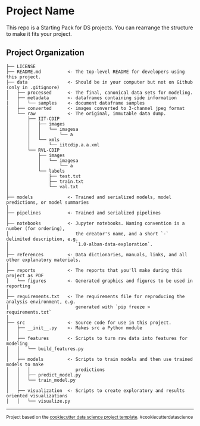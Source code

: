 Project Name
==============================

This repo is a Starting Pack for DS projects. You can rearrange the structure to make it fits your project.

Project Organization
------------

    ├── LICENSE
    ├── README.md          <- The top-level README for developers using this project.
    ├── data               <- Should be in your computer but not on Github (only in .gitignore)
    │   ├── processed      <- The final, canonical data sets for modeling.
    │   ├── metadata       <- dataframes containing side information
    |   │   └── samples    <- document dataframe samples
    │   ├── converted      <- images converted to 3-channel jpeg format
    │   └── raw            <- The original, immutable data dump.
    │       ├── IIT-CDIP
    │       │   ├── images
    │       │   │   └── imagesa
    │       │   │       └── a
    │       │   └── xmls
    │       │       └── iitcdip.a.a.xml
    │       └── RVL-CDIP
    │           ├── images
    │           │   └── imagesa
    │           │       └── a
    │           └── labels
    │               ├── test.txt
    │               ├── train.txt
    │               └── val.txt
    │
    ├── models             <- Trained and serialized models, model predictions, or model summaries
    │
    ├── pipelines          <- Trained and serialized pipelines
    │
    ├── notebooks          <- Jupyter notebooks. Naming convention is a number (for ordering),
    │                         the creator's name, and a short `-` delimited description, e.g.
    │                         `1.0-alban-data-exploration`.
    │
    ├── references         <- Data dictionaries, manuals, links, and all other explanatory materials.
    │
    ├── reports            <- The reports that you'll make during this project as PDF
    │   └── figures        <- Generated graphics and figures to be used in reporting
    │
    ├── requirements.txt   <- The requirements file for reproducing the analysis environment, e.g.
    │                         generated with `pip freeze > requirements.txt`
    │
    ├── src                <- Source code for use in this project.
    │   ├── __init__.py    <- Makes src a Python module
    │   │
    │   ├── features       <- Scripts to turn raw data into features for modeling
    │   │   └── build_features.py
    │   │
    │   ├── models         <- Scripts to train models and then use trained models to make
    │   │   │                 predictions
    │   │   ├── predict_model.py
    │   │   └── train_model.py
    │   │
    │   ├── visualization  <- Scripts to create exploratory and results oriented visualizations
    │   │   └── visualize.py

--------

<p><small>Project based on the <a target="_blank" href="https://drivendata.github.io/cookiecutter-data-science/">cookiecutter data science project template</a>. #cookiecutterdatascience</small></p>
